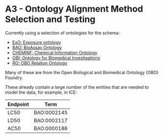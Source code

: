 # A3 - Ontology Alignment Method Selection and Testing

Currently using a selection of ontologies for the schema:

 - [ExO: Exposure ontology](https://purl.bioontology.org/ontology/EXO)
 - [BAO: BioAssay Ontology](https://purl.bioontology.org/ontology/BAO)
 - [CHEMINF: Chemical Information Ontology](https://purl.bioontology.org/ontology/CHEMINF)
 - [OBI: Ontology for Biomedical Investigations](https://purl.bioontology.org/ontology/OBI)
 - [RO: OBO Relation Ontology](https://purl.bioontology.org/ontology/OBOREL)

Many of these are from the Open Biological and Biomedical Ontology (OBO) Foundry.

These already contain a large number of the entities that are needed to model the data, for example, in ICE:

| Endpoint  | Term        |
| --------- | ----------- |
| LC50      | BAO:0002145 |
| LD50      | BAO:0002117 |
| AC50      | BAO:0000186 |
